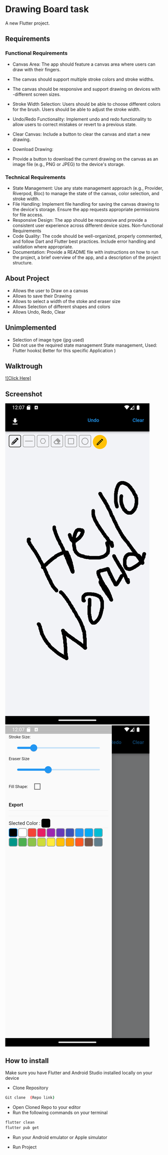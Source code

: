 # Drawing Board task

A new Flutter project.

## Requirements

### Functional Requirements

- Canvas Area:
  The app should feature a canvas area where users can draw with their fingers.

- The canvas should support multiple stroke colors and stroke widths.
- The canvas should be responsive and support drawing on devices with -different screen sizes.
- Stroke Width Selection:
  Users should be able to choose different colors for the brush.
  Users should be able to adjust the stroke width.
- Undo/Redo Functionality:
  Implement undo and redo functionality to allow users to correct mistakes or revert to a previous state.
- Clear Canvas:
  Include a button to clear the canvas and start a new drawing.
- Download Drawing:
- Provide a button to download the current drawing on the canvas as an image file (e.g., PNG or JPEG) to the device's storage.

### Technical Requirements

- State Management:
  Use any state management approach (e.g., Provider, Riverpod, Bloc) to manage the state of the canvas, color selection, and stroke width.
- File Handling:
  Implement file handling for saving the canvas drawing to the device's storage. Ensure the app requests appropriate permissions for file access.
- Responsive Design:
  The app should be responsive and provide a consistent user experience across different device sizes.
  Non-functional Requirements
- Code Quality:
  The code should be well-organized, properly commented, and follow Dart and Flutter best practices.
  Include error handling and validation where appropriate.
- Documentation:
  Provide a README file with instructions on how to run the project, a brief overview of the app, and a description of the project structure.

## About Project

- Allows the user to Draw on a canvas
- Allows to save their Drawing
- Allows to select a width of the stoke and eraser size
- Allows Selection of different shapes and colors
- Allows Undo, Redo, Clear

## Unimplemented

- Selection of image type (jpg used)
- Did not use the required state management State management, Used: Flutter hooks( Better for this specific Application )

## Walktrough 
  [![Click Here]](https://drive.google.com/file/d/1kS3VOvgPmX9-5P34IdOD3GFWUNVEM5eY/view?usp=sharin)



## Screenshot

![alt text](screenshots/Screenshot_1709575671.png)
![alt text](screenshots/Screenshot_1709575640.png)

## How to install

Make sure you have Flutter and Android Studio installed locally on your device

- Clone Repository

```bash
Git clone  (Repo link)
```

- Open Cloned Repo to your editor
- Run the following commands on your terminal

```bash
flutter clean
flutter pub get
```

- Run your Android emulator or Apple simulator

- Run Project
